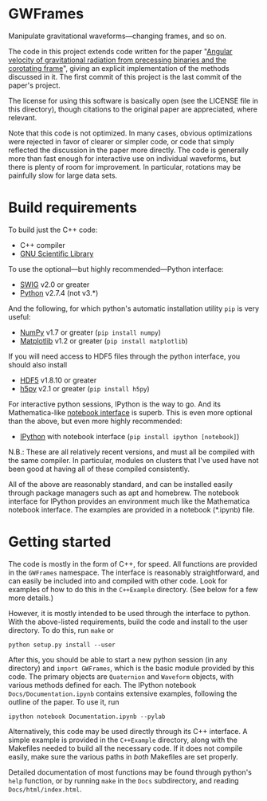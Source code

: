GWFrames
========
Manipulate gravitational waveforms—changing frames, and so on.

The code in this project extends code written for the paper "[Angular
velocity of gravitational radiation from precessing binaries and the
corotating frame](http://arxiv.org/abs/1302.2919)", giving an explicit
implementation of the methods discussed in it.  The first commit of
this project is the last commit of the paper's project.

The license for using this software is basically open (see the LICENSE
file in this directory), though citations to the original paper are
appreciated, where relevant.

Note that this code is not optimized.  In many cases, obvious
optimizations were rejected in favor of clearer or simpler code, or
code that simply reflected the discussion in the paper more directly.
The code is generally more than fast enough for interactive use on
individual waveforms, but there is plenty of room for improvement.  In
particular, rotations may be painfully slow for large data sets.


Build requirements
==================
To build just the C++ code:
* C++ compiler
* [GNU Scientific Library](http://www.gnu.org/software/gsl/)

To use the optional—but highly recommended—Python interface:
* [SWIG](http://www.swig.org/) v2.0 or greater
* [Python](http://www.python.org/getit/) v2.7.4 (not v3.*)

And the following, for which python's automatic installation utility
`pip` is very useful:
* [NumPy](http://www.numpy.org/) v1.7 or greater (`pip install numpy`)
* [Matplotlib](http://matplotlib.org/) v1.2 or greater (`pip install matplotlib`)

If you will need access to HDF5 files through the python interface,
you should also install
* [HDF5](http://www.hdfgroup.org/HDF5/) v1.8.10 or greater
* [h5py](http://code.google.com/p/h5py/) v2.1 or greater (`pip install h5py`)

For interactive python sessions, IPython is the way to go.  And its
Mathematica-like [notebook
interface](http://ipython.org/notebook.html) is superb.  This is even
more optional than the above, but even more highly recommended:
* [IPython](http://ipython.org/) with notebook interface (`pip install ipython [notebook]`)

N.B.: These are all relatively recent versions, and must all be
compiled with the same compiler.  In particular, modules on clusters
that I've used have not been good at having all of these compiled
consistently.

All of the above are reasonably standard, and can be installed easily
through package managers such as apt and homebrew.  The notebook
interface for IPython provides an environment much like the
Mathematica notebook interface.  The examples are provided in a
notebook (*.ipynb) file.


Getting started
===============
The code is mostly in the form of C++, for speed.  All functions are
provided in the `GWFrames` namespace.  The interface is reasonably
straightforward, and can easily be included into and compiled with
other code.  Look for examples of how to do this in the `C++Example`
directory.  (See below for a few more details.)


However, it is mostly intended to be used through the interface to
python.  With the above-listed requirements, build the code and
install to the user directory.  To do this, run `make` or

    python setup.py install --user

After this, you should be able to start a new python session (in any
directory) and `import GWFrames`, which is the basic module provided
by this code.  The primary objects are `Quaternion` and `Waveform`
objects, with various methods defined for each.  The IPython notebook
`Docs/Documentation.ipynb` contains extensive examples, following the outline
of the paper.  To use it, run

    ipython notebook Documentation.ipynb --pylab

Alternatively, this code may be used directly through its C++
interface.  A simple example is provided in the `C++Example`
directory, along with the Makefiles needed to build all the necessary
code.  If it does not compile easily, make sure the various paths in
_both_ Makefiles are set properly.

Detailed documentation of most functions may be found through python's
`help` function, or by running `make` in the `Docs` subdirectory, and
reading `Docs/html/index.html`.
